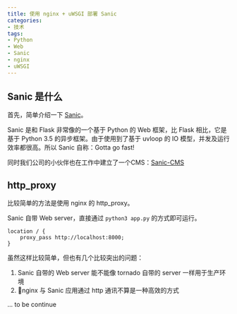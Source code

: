 ```yaml
---
title: 使用 nginx + uWSGI 部署 Sanic
categories:
- 技术
tags:
- Python
- Web
- Sanic
- nginx
- uWSGI
---
```


## Sanic 是什么

首先，简单介绍一下 [Sanic](https://github.com/channelcat/sanic)。

Sanic 是和 Flask 非常像的一个基于 Python 的 Web 框架，比 Flask 相比，它是基于 Python 3.5 的异步框架。由于使用到了基于 uvloop 的 IO 模型，并发及运行效率都很高。所以 Sanic 自称：Gotta go fast!

同时我们公司的小伙伴也在工作中建立了一个CMS：[Sanic-CMS](https://github.com/JoshYuJump/sanic-cms)


## http_proxy

比较简单的方法是使用 nginx 的 http_proxy。

Sanic 自带 Web server，直接通过 `python3 app.py` 的方式即可运行。

```
location / {
    proxy_pass http://localhost:8000;
} 
```

虽然这样比较简单，但也有几个比较突出的问题：
1. Sanic 自带的 Web server 能不能像 tornado 自带的 server 一样用于生产环境
2. nginx 与 Sanic 应用通过 http 通讯不算是一种高效的方式



... to be continue

